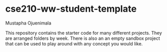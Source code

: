 # cse210-ww-student-template
Mustapha Ojuenimala

This repository contains the starter code for many different projects. They are arranged folders by week. There is also an an empty sandbox project that can be used to play around with any concept you would like.
